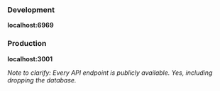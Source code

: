 ### Development

**localhost:6969**

### Production

**localhost:3001**

_Note to clarify: Every API endpoint is publicly available. Yes, including dropping the database._
